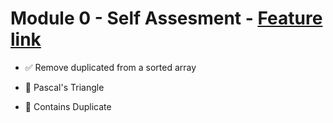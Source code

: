 # Module 0 - Self Assesment - [Feature link](feature/Module-0.spec.ts)
 - ✅ Remove duplicated from a sorted array

 - 🚧 Pascal's Triangle

 - 🚧 Contains Duplicate
